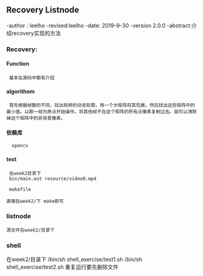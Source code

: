 ## Recovery  Listnode 
-author : leelho
-revised:leelho
-date: 2019-9-30
-version 2.0.0
-abstract:介绍recovery实现的方法

### Recovery: 

#### Function
     基本在源码中都有介绍
#### algorithom
     首先根据帧数的不同，找出视频的动态轮廓，用一个大矩阵将其包裹。然后找出这些矩阵中的最小值。以那一帧为原点开始操作。将其他帧不在这个矩阵的所有点像素复制过去。就可以清除掉这个矩阵中的非背景像素。
#### 依赖库
      opencv
#### test
     在week2目录下
     bin/main.out resource/video0.mp4
     
     makefile
     
    直接在week2/下 make即可

###  listnode
    源文件在week2/目录下
###  shell
   在week2/目录下
   /bin/sh shell_exercise/test1.sh
   /bin/sh shell_exercise/test2.sh
   重复运行要先删除文件
 

